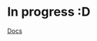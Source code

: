 # In progress :D

[Docs](https://elements-demo.stoplight.io/?spec=https://raw.githubusercontent.com/thegu5/devpost-api/main/openapi/openapi.yaml)
